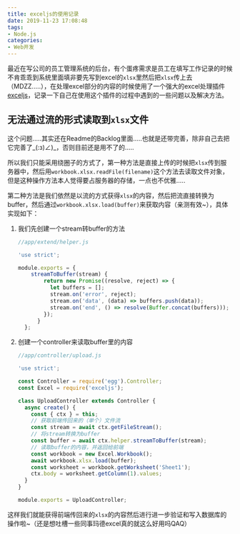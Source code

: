 ```yaml
---
title: exceljs的使用记录
date: 2019-11-23 17:08:48
tags: 
- Node.js
categories:
- Web开发
---
```




最近在写公司的员工管理系统的后台，有个蛋疼需求是员工在填写工作记录的时候不肯乖乖到系统里面填非要先写到excel的```xlsx```里然后把```xlsx```传上去（MDZZ.....），在处理excel部分的内容的时候使用了一个强大的excel处理插件[exceljs]( https://github.com/exceljs/exceljs )，记录一下自己在使用这个插件的过程中遇到的一些问题以及解决方法。


<!-- more -->
## 无法通过流的形式读取到```xlsx```文件

这个问题.....其实还在Readme的Backlog里面.....也就是还带完善，除非自己去把它完善了\_(:з)∠)\_，否则目前还是用不了的.....

所以我们只能采用绕圈子的方式了，第一种方法是直接上传的时候把```xlsx```传到服务器中，然后用```workbook.xlsx.readFile(filename)```这个方法去读取文件对象，但是这种操作方法本人觉得要占服务器的存储，一点也不优雅.....

第二种方法是我们依然是以流的方式获得```xlsx```的内容，然后把流直接转换为buffer，然后通过```workbook.xlsx.load(buffer)```来获取内容（亲测有效~），具体实现如下：

1. 我们先创建一个stream转buffer的方法

   ```javascript
   //app/extend/helper.js
   
   'use strict';
   
   module.exports = {
       streamToBuffer(stream) {  
           return new Promise((resolve, reject) => {
             let buffers = [];
             stream.on('error', reject);
             stream.on('data', (data) => buffers.push(data));
             stream.on('end', () => resolve(Buffer.concat(buffers)));
           });
         }
     };
   ```

2. 创建一个controller来读取buffer里的内容

   ```javascript
   //app/controller/upload.js
   
   'use strict';
   
   const Controller = require('egg').Controller;
   const Excel = require('exceljs');
   
   class UploadController extends Controller {
     async create() {
       const { ctx } = this;
       // 获取前端传回来的（单个）文件流
       const stream = await ctx.getFileStream();
       // 将stream转换为buffer
       const buffer = await ctx.helper.streamToBuffer(stream);
       // 读取buffer的内容，并返回给前端  
       const workbook = new Excel.Workbook();
       await workbook.xlsx.load(buffer);
       const worksheet = workbook.getWorksheet('Sheet1');
       ctx.body = worksheet.getColumn(1).values;
     }
   }
   
   module.exports = UploadController;
   
   ```

这样我们就能获得前端传回来的```xlsx```的内容然后进行进一步验证和写入数据库的操作啦~（还是想吐槽一些同事玛德excel真的就这么好用吗QAQ）